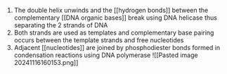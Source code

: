 1) The double helix unwinds and the [[hydrogen bonds]] between the complementary [[DNA organic bases]] break using DNA helicase thus separating the 2 strands of DNA
2) Both strands are used as templates and complementary base pairing occurs between the template strands and free nucleotides
3) Adjacent [[nucleotides]] are joined by phosphodiester bonds formed in condensation reactions using DNA polymerase
![[Pasted image 20241116160153.png]]